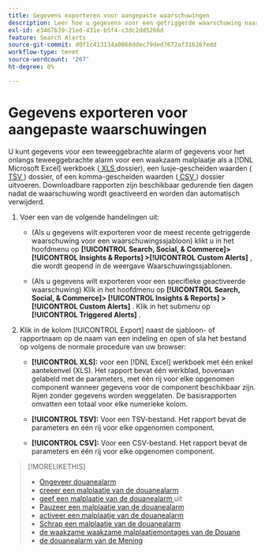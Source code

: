 ```yaml
---
title: Gegevens exporteren voor aangepaste waarschuwingen
description: Leer hoe u gegevens voor een getriggerde waarschuwing naar een bestand exporteert.
exl-id: e3467b39-21ed-431e-b5f4-c3dc2dd5266d
feature: Search Alerts
source-git-commit: d0f1c413134a0868ddec79ded7672af316267edd
workflow-type: tm+mt
source-wordcount: '267'
ht-degree: 0%

---
```


# Gegevens exporteren voor aangepaste waarschuwingen

U kunt gegevens voor een teweeggebrachte alarm of gegevens voor het onlangs teweeggebrachte alarm voor een waakzaam malplaatje als a [!DNL Microsoft Excel] werkboek ([ XLS ](/help/search-social-commerce/glossary.md#w-x) dossier), een lusje-gescheiden waarden ([ TSV ](/help/search-social-commerce/glossary.md#s-t)) dossier, of een komma-gescheiden waarden ([ CSV ](/help/search-social-commerce/glossary.md#c-d)) dossier uitvoeren. Downloadbare rapporten zijn beschikbaar gedurende tien dagen nadat de waarschuwing wordt geactiveerd en worden dan automatisch verwijderd.

1. Voer een van de volgende handelingen uit:

   * (Als u gegevens wilt exporteren voor de meest recente getriggerde waarschuwing voor een waarschuwingssjabloon) klikt u in het hoofdmenu op **[!UICONTROL Search, Social, & Commerce]> [!UICONTROL Insights & Reports] >[!UICONTROL Custom Alerts]** , die wordt geopend in de weergave Waarschuwingssjablonen.

   * (Als u gegevens wilt exporteren voor een specifieke geactiveerde waarschuwing) Klik in het hoofdmenu op **[!UICONTROL Search, Social, & Commerce]> [!UICONTROL Insights & Reports] >[!UICONTROL Custom Alerts]** . Klik in het submenu op **[!UICONTROL Triggered Alerts]** .

1. Klik in de kolom [!UICONTROL Export] naast de sjabloon- of rapportnaam op de naam van een indeling en open of sla het bestand op volgens de normale procedure van uw browser:

   * **[!UICONTROL XLS]:** voor een [!DNL Excel] werkboek met één enkel aantekenvel (XLS). Het rapport bevat één werkblad, bovenaan gelabeld met de parameters, met één rij voor elke opgenomen component wanneer gegevens voor de component beschikbaar zijn. Rijen zonder gegevens worden weggelaten. De basisrapporten omvatten een totaal voor elke numerieke kolom.

   * **[!UICONTROL TSV]:** Voor een TSV-bestand. Het rapport bevat de parameters en één rij voor elke opgenomen component.

   * **[!UICONTROL CSV]:** Voor een CSV-bestand. Het rapport bevat de parameters en één rij voor elke opgenomen component.

>[!MORELIKETHIS]
>
>* [ Ongeveer douanealarm ](alert-about.md)
>* [ creeer een malplaatje van de douanealarm ](alert-template-create.md)
>* [ geef een malplaatje van de douanealarm ](alert-template-edit.md) uit
>* [ Pauzeer een malplaatje van de douanealarm ](alert-template-pause.md)
>* [ activeer een malplaatje van de douanealarm ](alert-template-activate.md)
>* [ Schrap een malplaatje van de douanealarm ](alert-template-delete.md)
>* [ de waakzame waakzame malplaatjemontages van de Douane ](alert-template-settings.md)
>* [ de douanealarm van de Mening ](alert-view.md)
